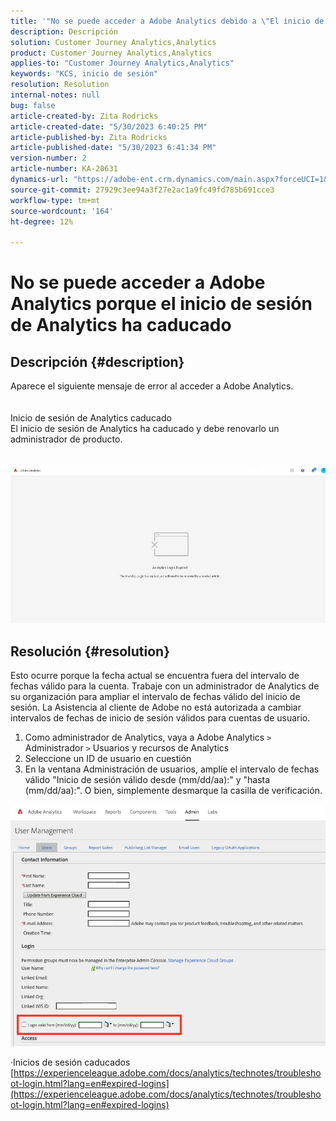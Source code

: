 ```yaml
---
title: '"No se puede acceder a Adobe Analytics debido a \"El inicio de sesión de Analytics ha caducado\"'
description: Descripción
solution: Customer Journey Analytics,Analytics
product: Customer Journey Analytics,Analytics
applies-to: "Customer Journey Analytics,Analytics"
keywords: "KCS, inicio de sesión"
resolution: Resolution
internal-notes: null
bug: false
article-created-by: Zita Rodricks
article-created-date: "5/30/2023 6:40:25 PM"
article-published-by: Zita Rodricks
article-published-date: "5/30/2023 6:41:34 PM"
version-number: 2
article-number: KA-20631
dynamics-url: "https://adobe-ent.crm.dynamics.com/main.aspx?forceUCI=1&pagetype=entityrecord&etn=knowledgearticle&id=98653e6b-19ff-ed11-8f6e-6045bd0063aa"
source-git-commit: 27929c3ee94a3f27e2ac1a9fc49fd785b691cce3
workflow-type: tm+mt
source-wordcount: '164'
ht-degree: 12%

---
```


# No se puede acceder a Adobe Analytics porque el inicio de sesión de Analytics ha caducado

## Descripción {#description}

Aparece el siguiente mensaje de error al acceder a Adobe Analytics.<br><br>
<br>Inicio de sesión de Analytics caducado
<br>El inicio de sesión de Analytics ha caducado y debe renovarlo un administrador de producto.
<br> <br><br>![](assets/___9a653e6b-19ff-ed11-8f6e-6045bd0063aa___.jpeg)

## Resolución {#resolution}


Esto ocurre porque la fecha actual se encuentra fuera del intervalo de fechas válido para la cuenta. Trabaje con un administrador de Analytics de su organización para ampliar el intervalo de fechas válido del inicio de sesión. La Asistencia al cliente de Adobe no está autorizada a cambiar intervalos de fechas de inicio de sesión válidos para cuentas de usuario.

1. Como administrador de Analytics, vaya a Adobe Analytics `>`  Administrador `>`  Usuarios y recursos de Analytics
2. Seleccione un ID de usuario en cuestión
3. En la ventana Administración de usuarios, amplíe el intervalo de fechas válido &quot;Inicio de sesión válido desde (mm/dd/aa):&quot; y &quot;hasta (mm/dd/aa):&quot;. O bien, simplemente desmarque la casilla de verificación.


![](assets/6282c86d-563a-ed11-9db0-0022480869de.png)

·Inicios de sesión caducados
[https://experienceleague.adobe.com/docs/analytics/technotes/troubleshoot-login.html?lang=en#expired-logins](https://experienceleague.adobe.com/docs/analytics/technotes/troubleshoot-login.html?lang=en#expired-logins)
